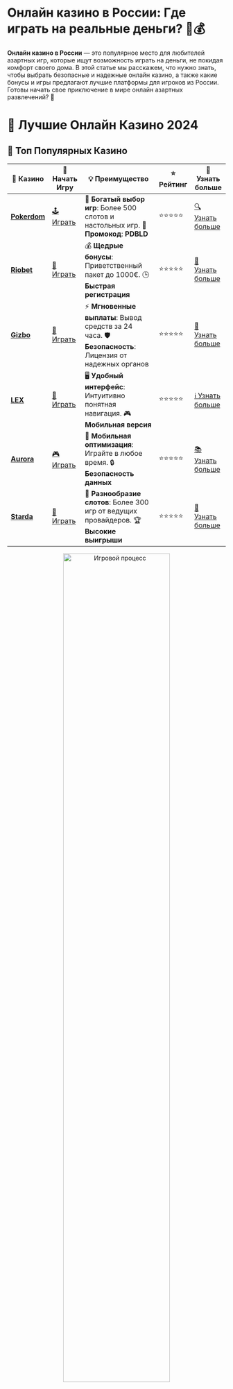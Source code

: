 # Онлайн казино в России: Где играть на реальные деньги? 🎰💰

**Онлайн казино в России** — это популярное место для любителей азартных игр, которые ищут возможность играть на деньги, не покидая комфорт своего дома. В этой статье мы расскажем, что нужно знать, чтобы выбрать безопасные и надежные онлайн казино, а также какие бонусы и игры предлагают лучшие платформы для игроков из России. Готовы начать свое приключение в мире онлайн азартных развлечений? 🚀

# 🎰 Лучшие Онлайн Казино 2024

## 🌟 Топ Популярных Казино

| 🎲 **Казино** | 🔗 **Начать Игру** | 💡 **Преимущество** | ⭐ **Рейтинг** | 🔗 **Узнать больше** |
|--------------|---------------------|---------------------|----------------|----------------------|
| [**Pokerdom**](https://brandplay.link/4k77v2yx) | [🕹️ Играть](https://brandplay.link/4k77v2yx) | 🎉 **Богатый выбор игр**: Более 500 слотов и настольных игр. 🎁 **Промокод**: **PDBLD** | ⭐⭐⭐⭐⭐ | [🔍 Узнать больше](https://brandplay.link/4k77v2yx) |
| [**Riobet**](https://brandplay.link/7xBLTPyj) | [🎰 Играть](https://brandplay.link/7xBLTPyj) | 💰 **Щедрые бонусы**: Приветственный пакет до 1000€. 🕒 **Быстрая регистрация** | ⭐⭐⭐⭐⭐ | [📖 Узнать больше](https://brandplay.link/7xBLTPyj) |
| [**Gizbo**](https://brandplay.link/bprXw4YV) | [🎲 Играть](https://brandplay.link/bprXw4YV) | ⚡ **Мгновенные выплаты**: Вывод средств за 24 часа. 🛡️ **Безопасность**: Лицензия от надежных органов | ⭐⭐⭐⭐⭐ | [📝 Узнать больше](https://brandplay.link/bprXw4YV) |
| [**LEX**](https://brandplay.link/zW4hdDFV) | [🤑 Играть](https://brandplay.link/zW4hdDFV) | 🖥️ **Удобный интерфейс**: Интуитивно понятная навигация. 🎮 **Мобильная версия** | ⭐⭐⭐⭐⭐ | [ℹ️ Узнать больше](https://brandplay.link/zW4hdDFV) |
| [**Aurora**](https://10trafic-stat2.com/click/668546556bcc6313411604bd/6766/13032/subaccount) | [🎮 Играть](https://10trafic-stat2.com/click/668546556bcc6313411604bd/6766/13032/subaccount) | 📱 **Мобильная оптимизация**: Играйте в любое время. 🔒 **Безопасность данных** | ⭐⭐⭐⭐⭐ | [📚 Узнать больше](https://10trafic-stat2.com/click/668546556bcc6313411604bd/6766/13032/subaccount) |
| [**Starda**](https://brandplay.link/fB7xwRFL) | [🎯 Играть](https://brandplay.link/fB7xwRFL) | 🎰 **Разнообразие слотов**: Более 300 игр от ведущих провайдеров. 🏆 **Высокие выигрыши** | ⭐⭐⭐⭐⭐ | [🔎 Узнать больше](https://brandplay.link/fB7xwRFL) |

<div align="center">
    <img src="https://i.pinimg.com/originals/87/9e/b9/879eb9354dd0699582408b68f2e253b2.gif" alt="Игровой процесс" width="70%">
</div>

## 💎 Лучшие Бонусы и Акции

| 🎲 **Казино** | 🔗 **Начать Игру** | 💡 **Преимущество** | ⭐ **Рейтинг** | 🔗 **Узнать больше** |
|--------------|---------------------|---------------------|----------------|----------------------|
| [**Kometa**](https://brandplay.link/8ZymQJV8) | [🎰 Играть](https://brandplay.link/8ZymQJV8) | 🎁 **Эксклюзивные бонусы**: Регулярные акции и промо. 🔄 **Программы лояльности** | ⭐⭐⭐⭐☆ | [🔍 Узнать больше](https://brandplay.link/8ZymQJV8) |
| [**R7**](https://brandplay.link/bMd3Yjsw) | [🕹️ Играть](https://brandplay.link/bMd3Yjsw) | 🕒 **Круглосуточная поддержка**: Всегда на связи. 💸 **Высокие лимиты** | ⭐⭐⭐⭐☆ | [📖 Узнать больше](https://brandplay.link/bMd3Yjsw) |
| [**7K**](https://brandplay.link/BvQyFShp) | [🎲 Играть](https://brandplay.link/BvQyFShp) | 🌟 **Эксклюзивные бонусы**: Только для VIP игроков. 🎉 **Сезонные акции** | ⭐⭐⭐⭐☆ | [📝 Узнать больше](https://brandplay.link/BvQyFShp) |
| [**Kent**](https://brandplay.link/Fv2WP3js) | [🤑 Играть](https://brandplay.link/Fv2WP3js) | 📈 **Высокий RTP**: Более 98%. 💼 **Профессиональная поддержка** | ⭐⭐⭐⭐☆ | [ℹ️ Узнать больше](https://brandplay.link/Fv2WP3js) |
| [**1Xslots**](https://brandplay.link/hSB1khtr) | [🎮 Играть](https://brandplay.link/hSB1khtr) | 🎉 **Множество акций**: Еженедельные бонусы и турниры. 🛡️ **Безопасность** | ⭐⭐⭐⭐☆ | [📚 Узнать больше](https://brandplay.link/hSB1khtr) |
| [**Gama**](https://brandplay.link/j6NMKsDz) | [🎯 Играть](https://brandplay.link/j6NMKsDz) | 🔍 **Интуитивный интерфейс**: Легкость использования. 🏅 **Престижные турниры** | ⭐⭐⭐⭐☆ | [🔎 Узнать больше](https://brandplay.link/j6NMKsDz) |

<div align="center">
    <img src="https://i.pinimg.com/originals/87/9e/b9/879eb9354dd0699582408b68f2e253b2.gif" alt="Игровой процесс" width="70%">
</div>

## 🚀 Быстрые Выигрыши и Поддержка

| 🎲 **Казино** | 🔗 **Начать Игру** | 💡 **Преимущество** | ⭐ **Рейтинг** | 🔗 **Узнать больше** |
|--------------|---------------------|---------------------|----------------|----------------------|
| [**Onion**](https://brandplay.link/zBGRVpQ9) | [🎰 Играть](https://brandplay.link/zBGRVpQ9) | 🤑 **Низкие ставки**: Идеально для начинающих. 🔄 **Быстрые выводы** | ⭐⭐⭐⭐☆ | [🔍 Узнать больше](https://brandplay.link/zBGRVpQ9) |
| [**Чемпион**](https://temon-gter.cfd/go/lRq?p80412p304504pcc44t17455) | [🕹️ Играть](https://temon-gter.cfd/go/lRq?p80412p304504pcc44t17455) | 🏅 **Лояльная программа**: Награды за активность. 🎁 **Ежемесячные бонусы** | ⭐⭐⭐⭐☆ | [📖 Узнать больше](https://temon-gter.cfd/go/lRq?p80412p304504pcc44t17455) |
| [**Vavada**](https://vavadapartner.pro/?promo=ea5c9275-6854-4505-94fc-95ab18221945-linkb2) | [🎲 Играть](https://vavadapartner.pro/?promo=ea5c9275-6854-4505-94fc-95ab18221945-linkb2) | 🚀 **Быстрая регистрация**: Начните играть мгновенно. 🔐 **Безопасные транзакции** | ⭐⭐⭐⭐☆ | [📝 Узнать больше](https://vavadapartner.pro/?promo=ea5c9275-6854-4505-94fc-95ab18221945-linkb2) |
| [**Friends**](https://gofriends.kim/linkb2) | [🤑 Играть](https://gofriends.kim/linkb2) | 🤝 **Социальные игры**: Играйте с друзьями. 🌐 **Мультиплатформенность** | ⭐⭐⭐⭐☆ | [ℹ️ Узнать больше](https://gofriends.kim/linkb2) |
| [**1WIN**](https://brandplay.link/smXVpBbG) | [🎮 Играть](https://brandplay.link/smXVpBbG) | 🏆 **Турниры с большими призами**: Присоединяйтесь к состязаниям. 🎯 **Акции каждый день** | ⭐⭐⭐⭐⭐ | [🔍 Узнать больше](https://brandplay.link/smXVpBbG) |
| [**Drip**](https://drp-ircp01.com/c07e6a3db) | [🎯 Играть](https://drp-ircp01.com/c07e6a3db) | 🌐 **Инновационные игры**: Новейшие игровые технологии. 🛡️ **Высокая безопасность** | ⭐⭐⭐⭐☆ | [🔎 Узнать больше](https://drp-ircp01.com/c07e6a3db) |

✨ **Выбирайте лучшее казино для себя и наслаждайтесь игрой! Удачи!** ✨

![Онлайн казино в России](https://i.pinimg.com/originals/a9/29/6e/a9296ea1cf6a7c20a985e593451f0323.png)

<div align="center">
    <img src="https://i.pinimg.com/originals/87/9e/b9/879eb9354dd0699582408b68f2e253b2.gif" alt="Онлайн казино в России" width="70%">
</div>

---

### Как выбрать безопасное **онлайн казино в России**? 🔒

Выбор онлайн казино для игры на деньги требует внимания к нескольким важным аспектам. Важно выбирать такие платформы, которые обеспечат вам безопасность, честность игр и быстрые выплаты.

1. **Лицензия и репутация** 🏅  
   В России онлайн казино должны работать по лицензии международных регуляторов, чтобы гарантировать игрокам безопасность и честность. Проверьте лицензию казино, чтобы быть уверенным в его легальности.

2. **Безопасность и защита данных** 🔐  
   Казино должно использовать современные технологии для защиты личных и финансовых данных игроков. Шифрование SSL — обязательное условие для надежных платформ.

3. **Платежные методы** 💳  
   Важно, чтобы казино предоставляло удобные способы пополнения и вывода средств. Лучшие онлайн казино в России поддерживают банковские карты, электронные кошельки и даже криптовалюты.

4. **Качество поддержки клиентов** 💬  
   Качественная клиентская поддержка — это залог комфортной игры. Обратите внимание на наличие круглосуточной службы поддержки и удобные способы связи (чат, email, телефон).

---

### Почему стоит играть в **онлайн казино в России**? 🏆

1. **Доступность и удобство** 🌐  
   Онлайн казино позволяют играть на деньги в любое время и из любого места, не выходя из дома. Вы можете наслаждаться любимыми играми, пока сидите на диване или в дороге.

2. **Большой выбор игр** 🎮  
   Лучшие онлайн казино предлагают не только слоты, но и рулетку, покер, блэкджек и другие популярные игры. Каждый игрок найдет что-то по душе.

3. **Щедрые бонусы и акции** 🎁  
   Казино для игроков из России часто предлагают бонусы за регистрацию, бесплатные спины и другие акции, которые помогут вам увеличить шансы на выигрыш.

4. **Быстрые выплаты** 💸  
   Лучшие онлайн казино в России обеспечивают быстрые и удобные способы вывода выигрышей, что позволяет вам получать деньги на карты или электронные кошельки без лишних задержек.

---

### ТОП-5 преимуществ игры в **онлайн казино в России** 🎯

1. **Высокая безопасность** 🛡  
   Лицензированные казино гарантируют, что ваши данные защищены, а игры честны. Это особенно важно, если вы играете на реальные деньги.

2. **Разнообразие бонусов** 🎉  
   Приветственные бонусы, фриспины, кэшбэк и другие акции — все это помогает увеличить ваш баланс и продлить игру.

3. **Широкий выбор платежных систем** 💳  
   Вы можете пополнять счет и выводить выигрыши через популярные системы, включая банковские карты, электронные кошельки и криптовалюты.

4. **Качественная поддержка игроков** 💬  
   В случае возникновения проблем, вы всегда можете обратиться в службу поддержки. Чем быстрее и доступнее поддержка, тем лучше.

5. **Мобильные версии казино** 📱  
   Многие онлайн казино предлагают мобильные версии или приложения, чтобы вы могли играть на ходу, где бы вы ни находились.

---

### Как повысить шансы на успех в **онлайн казино в России**? 🎯

1. **Используйте бонусы с умом** 💰  
   Бонусы и фриспины — это отличная возможность увеличить ваш банкролл. Однако важно ознакомиться с условиями отыгрыша, чтобы не попасть в неприятную ситуацию.

2. **Изучайте правила игр** 📚  
   Прежде чем начать играть на деньги, важно разобраться в правилах. Знание того, как работают слоты или настольные игры, может помочь вам принимать более обоснованные решения.

3. **Управляйте своим банкроллом** 💸  
   Установите лимит на свою игру и следите за расходами. Умение управлять деньгами — это один из ключевых факторов успеха.

---

### ТОП-3 популярных игры в **онлайн казино в России** 🎰

1. **Слоты с прогрессивным джекпотом** 💎  
   Эти игры могут принести огромные выигрыши, которые растут с каждой ставкой. Иногда джекпоты достигают миллионов рублей.

2. **Рулетка** 🎡  
   Классическая рулетка — одна из самых популярных игр в онлайн казино. Вы можете играть в нее с настоящими дилерами в формате Live.

3. **Покер** ♠️  
   Для любителей стратегии и мастерства покер — это идеальная игра. Онлайн казино предлагают турниры и кэш-игры для игроков с разным уровнем опыта.

---

### Заключение: Играйте в **онлайн казино в России** с уверенностью! 🎉💸

**Онлайн казино в России** предоставляют отличные возможности для игроков, желающих попробовать свою удачу и выиграть реальные деньги. Лицензированные и безопасные казино предлагают качественные игры, щедрые бонусы и удобные способы пополнения и вывода средств. 

💬 **Не откладывайте! Выбирайте проверенные казино и начинайте выигрывать уже сегодня!**
